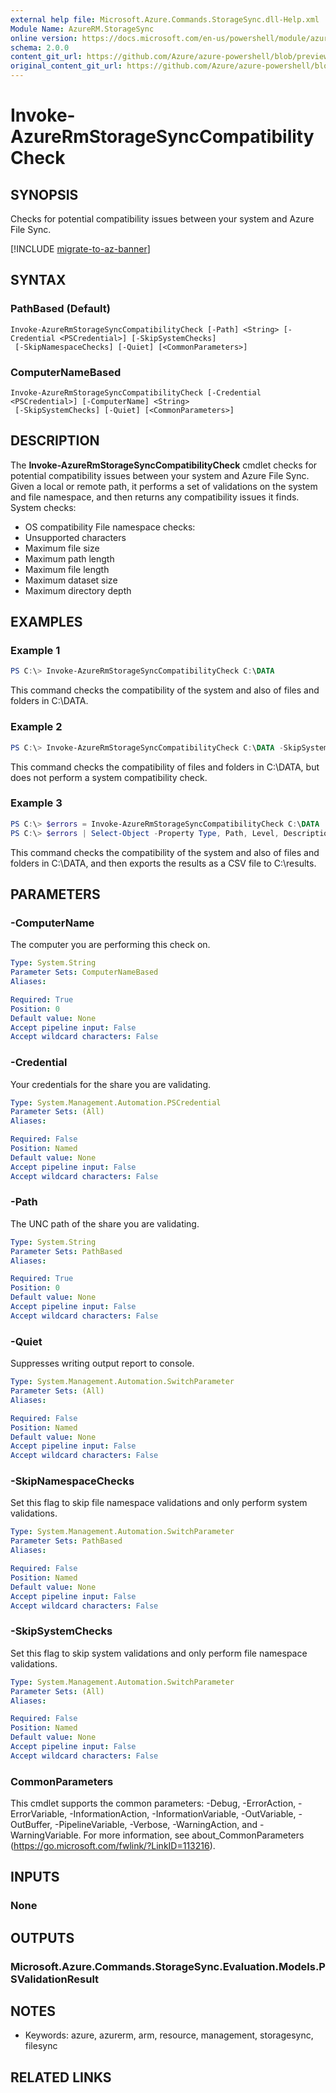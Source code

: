 ```yaml
---
external help file: Microsoft.Azure.Commands.StorageSync.dll-Help.xml
Module Name: AzureRM.StorageSync
online version: https://docs.microsoft.com/en-us/powershell/module/azurerm.storagesync/invoke-azurermstoragesynccompatibilitycheck
schema: 2.0.0
content_git_url: https://github.com/Azure/azure-powershell/blob/preview/src/ResourceManager/StorageSync/Commands.StorageSync/help/Invoke-AzureRmStorageSyncCompatibilityCheck.md
original_content_git_url: https://github.com/Azure/azure-powershell/blob/preview/src/ResourceManager/StorageSync/Commands.StorageSync/help/Invoke-AzureRmStorageSyncCompatibilityCheck.md
---
```


# Invoke-AzureRmStorageSyncCompatibilityCheck

## SYNOPSIS
Checks for potential compatibility issues between your system and Azure File Sync.

[!INCLUDE [migrate-to-az-banner](../../includes/migrate-to-az-banner.md)]

## SYNTAX

### PathBased (Default)
```
Invoke-AzureRmStorageSyncCompatibilityCheck [-Path] <String> [-Credential <PSCredential>] [-SkipSystemChecks]
 [-SkipNamespaceChecks] [-Quiet] [<CommonParameters>]
```

### ComputerNameBased
```
Invoke-AzureRmStorageSyncCompatibilityCheck [-Credential <PSCredential>] [-ComputerName] <String>
 [-SkipSystemChecks] [-Quiet] [<CommonParameters>]
```

## DESCRIPTION
The **Invoke-AzureRmStorageSyncCompatibilityCheck** cmdlet checks for potential compatibility issues between your system and Azure File Sync. Given a local or remote path, it performs a set of validations on the system and file namespace, and then returns any compatibility issues it finds.
System checks:
- OS compatibility
File namespace checks:
- Unsupported characters
- Maximum file size
- Maximum path length
- Maximum file length
- Maximum dataset size
- Maximum directory depth

## EXAMPLES

### Example 1
```powershell
PS C:\> Invoke-AzureRmStorageSyncCompatibilityCheck C:\DATA
```

This command checks the compatibility of the system and also of files and folders in C:\DATA.

### Example 2
```powershell
PS C:\> Invoke-AzureRmStorageSyncCompatibilityCheck C:\DATA -SkipSystemChecks
```

This command checks the compatibility of files and folders in C:\DATA, but does not perform a system compatibility check.

### Example 3
```powershell
PS C:\> $errors = Invoke-AzureRmStorageSyncCompatibilityCheck C:\DATA
PS C:\> $errors | Select-Object -Property Type, Path, Level, Description, Result | Export-Csv -Path C:\results
```

This command checks the compatibility of the system and also of files and folders in C:\DATA, and then exports the results as a CSV file to C:\results.

## PARAMETERS

### -ComputerName
The computer you are performing this check on.

```yaml
Type: System.String
Parameter Sets: ComputerNameBased
Aliases:

Required: True
Position: 0
Default value: None
Accept pipeline input: False
Accept wildcard characters: False
```

### -Credential
Your credentials for the share you are validating.

```yaml
Type: System.Management.Automation.PSCredential
Parameter Sets: (All)
Aliases:

Required: False
Position: Named
Default value: None
Accept pipeline input: False
Accept wildcard characters: False
```

### -Path
The UNC path of the share you are validating.

```yaml
Type: System.String
Parameter Sets: PathBased
Aliases:

Required: True
Position: 0
Default value: None
Accept pipeline input: False
Accept wildcard characters: False
```

### -Quiet
Suppresses writing output report to console.

```yaml
Type: System.Management.Automation.SwitchParameter
Parameter Sets: (All)
Aliases:

Required: False
Position: Named
Default value: None
Accept pipeline input: False
Accept wildcard characters: False
```

### -SkipNamespaceChecks
Set this flag to skip file namespace validations and only perform system validations.

```yaml
Type: System.Management.Automation.SwitchParameter
Parameter Sets: PathBased
Aliases:

Required: False
Position: Named
Default value: None
Accept pipeline input: False
Accept wildcard characters: False
```

### -SkipSystemChecks
Set this flag to skip system validations and only perform file namespace validations.

```yaml
Type: System.Management.Automation.SwitchParameter
Parameter Sets: (All)
Aliases:

Required: False
Position: Named
Default value: None
Accept pipeline input: False
Accept wildcard characters: False
```

### CommonParameters
This cmdlet supports the common parameters: -Debug, -ErrorAction, -ErrorVariable, -InformationAction, -InformationVariable, -OutVariable, -OutBuffer, -PipelineVariable, -Verbose, -WarningAction, and -WarningVariable. For more information, see about_CommonParameters (https://go.microsoft.com/fwlink/?LinkID=113216).

## INPUTS

### None

## OUTPUTS

### Microsoft.Azure.Commands.StorageSync.Evaluation.Models.PSValidationResult

## NOTES
* Keywords: azure, azurerm, arm, resource, management, storagesync, filesync

## RELATED LINKS
